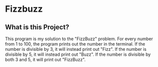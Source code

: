 # Fizzbuzz

## What is this Project?

This program is my solution to the "FizzBuzz" problem. For every number from 1 to 100, the program prints out the number in the terminal. If the number is divisible by 3, it will instead print out "Fizz". If the number is divisible by 5, it will instead print out "Buzz". If the number is divisible by both 3 and 5, it will print out "FizzBuzz". 